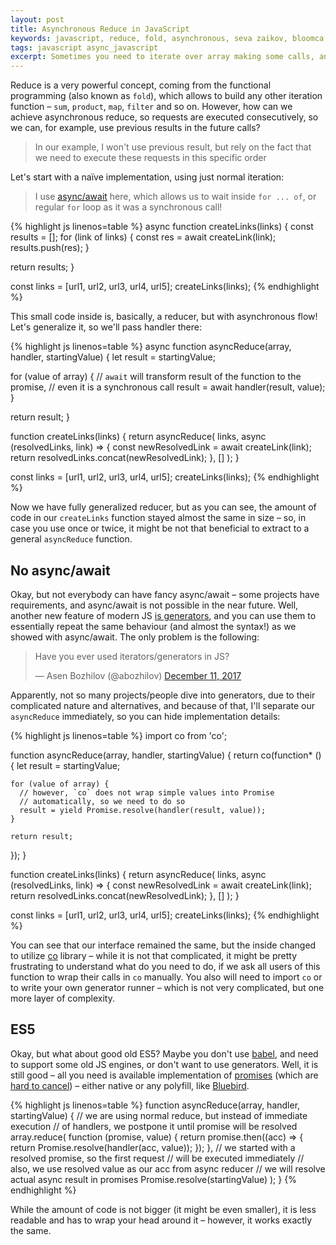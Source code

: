 ```yaml
---
layout: post
title: Asynchronous Reduce in JavaScript
keywords: javascript, reduce, fold, asynchronous, seva zaikov, bloomca, promises, iterators, generators, map, filter
tags: javascript async_javascript
excerpt: Sometimes you need to iterate over array making some calls, and use result in the following call (don't ask my why). Here is how you can do it.
---
```


Reduce is a very powerful concept, coming from the functional programming (also known as `fold`), which allows to build any other iteration function – `sum`, `product`, `map`, `filter` and so on. However, how can we achieve asynchronous reduce, so requests are executed consecutively, so we can, for example, use previous results in the future calls?

> In our example, I won't use previous result, but rely on the fact that we need to execute these requests in this specific order

Let's start with a naïve implementation, using just normal iteration:

> I use [async/await](https://developer.mozilla.org/en-US/docs/Web/JavaScript/Reference/Statements/async_function) here, which allows us to wait inside `for ... of`, or regular `for` loop as it was a synchronous call!

{% highlight js linenos=table %}
async function createLinks(links) {
  const results = [];
  for (link of links) {
    const res = await createLink(link);
    results.push(res);
  }
  
  return results;
}

const links = [url1, url2, url3, url4, url5];
createLinks(links);
{% endhighlight %}

This small code inside is, basically, a reducer, but with asynchronous flow! Let's generalize it, so we'll pass handler there:

{% highlight js linenos=table %}
async function asyncReduce(array, handler, startingValue) {
  let result = startingValue;

  for (value of array) {
    // `await` will transform result of the function to the promise,
    // even it is a synchronous call
    result = await handler(result, value);
  }

  return result;
}

function createLinks(links) {
  return asyncReduce(
    links,
    async (resolvedLinks, link) => {
      const newResolvedLink = await createLink(link);
      return resolvedLinks.concat(newResolvedLink);
    },
    []
  );
}

const links = [url1, url2, url3, url4, url5];
createLinks(links);
{% endhighlight %}

Now we have fully generalized reducer, but as you can see, the amount of code in our `createLinks` function stayed almost the same in size – so, in case you use once or twice, it might be not that beneficial to extract to a general `asyncReduce` function.

## No async/await

Okay, but not everybody can have fancy async/await – some projects have requirements, and async/await is not possible in the near future. Well, another new feature of modern JS [is generators](http://blog.bloomca.me/2017/12/19/how-to-use-generators.html), and you can use them to essentially repeat the same behaviour (and almost the syntax!) as we showed with async/await. The only problem is the following:

<blockquote class="twitter-tweet" data-lang="en"><p lang="en" dir="ltr">Have you ever used iterators/generators in JS?</p>&mdash; Asen Bozhilov (@abozhilov) <a href="https://twitter.com/abozhilov/status/940322101772374016?ref_src=twsrc%5Etfw">December 11, 2017</a></blockquote>
<script async src="https://platform.twitter.com/widgets.js" charset="utf-8"></script>

Apparently, not so many projects/people dive into generators, due to their complicated nature and alternatives, and because of that, I'll separate our `asyncReduce` immediately, so you can hide implementation details:

{% highlight js linenos=table %}
import co from 'co';

function asyncReduce(array, handler, startingValue) {
  return co(function* () {
    let result = startingValue;

    for (value of array) {
      // however, `co` does not wrap simple values into Promise
      // automatically, so we need to do so
      result = yield Promise.resolve(handler(result, value));
    }

    return result;
  });
}

function createLinks(links) {
  return asyncReduce(
    links,
    async (resolvedLinks, link) => {
      const newResolvedLink = await createLink(link);
      return resolvedLinks.concat(newResolvedLink);
    },
    []
  );
}

const links = [url1, url2, url3, url4, url5];
createLinks(links);
{% endhighlight %}

You can see that our interface remained the same, but the inside changed to utilize [co](https://github.com/tj/co) library – while it is not that complicated, it might be pretty frustrating to understand what do you need to do, if we ask all users of this function to wrap their calls in `co` manually. You also will need to import `co` or to write your own generator runner – which is not very complicated, but one more layer of complexity.

## ES5

Okay, but what about good old ES5? Maybe you don't use [babel](https://babeljs.io/), and need to support some old JS engines, or don't want to use generators. Well, it is still good – all you need is available implementation of [promises](https://developer.mozilla.org/en/docs/Web/JavaScript/Reference/Global_Objects/Promise) (which are [hard to cancel](http://blog.bloomca.me/2017/12/04/how-to-cancel-your-promise.html)) – either native or any polyfill, like [Bluebird](http://bluebirdjs.com/docs/getting-started.html).

{% highlight js linenos=table %}
function asyncReduce(array, handler, startingValue) {
  // we are using normal reduce, but instead of immediate execution
  // of handlers, we postpone it until promise will be resolved
  array.reduce(
    function (promise, value) {
      return promise.then((acc) => {
        return Promise.resolve(handler(acc, value));
      });
    },
    // we started with a resolved promise, so the first request
    // will be executed immediately
    // also, we use resolved value as our acc from async reducer
    // we will resolve actual async result in promises
    Promise.resolve(startingValue)
  );
}
{% endhighlight %}

While the amount of code is not bigger (it might be even smaller), it is less readable and has to wrap your head around it – however, it works exactly the same.
